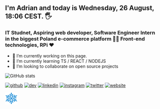 ## I'm Adrian and today is Wednesday, 26 August, 18:06 CEST. 🖐

### IT Studnet, Aspiring web developer, Software Engineer Intern in the biggest Poland e-commerce platform 👨‍🎓 Front-end technologies, RPi ❤


- 🔭 I’m currently working on this page. 
- 🌱 I’m currently learning TS / REACT / NODEJS 
- 👯 I’m looking to collaborate on open source projects 

![GitHub stats](https://github-readme-stats.vercel.app/api?username=adrianghub&show_icons=true)  

[<img src='https://cdn.jsdelivr.net/npm/simple-icons@3.0.1/icons/github.svg' alt='github' height='40'>](https://github.com/adrianghub)  [<img src='https://cdn.jsdelivr.net/npm/simple-icons@3.0.1/icons/dev-dot-to.svg' alt='dev' height='40'>](https://dev.to/adrianghub)  [<img src='https://cdn.jsdelivr.net/npm/simple-icons@3.0.1/icons/linkedin.svg' alt='linkedin' height='40'>](https://www.linkedin.com/in/adrian.zinko/)  [<img src='https://cdn.jsdelivr.net/npm/simple-icons@3.0.1/icons/instagram.svg' alt='instagram' height='40'>](https://www.instagram.com/_drianko/)  [<img src='https://cdn.jsdelivr.net/npm/simple-icons@3.0.1/icons/twitter.svg' alt='twitter' height='40'>](https://twitter.com/adrian.zinko)  [<img src='https://cdn.jsdelivr.net/npm/simple-icons@3.0.1/icons/icloud.svg' alt='website' height='40'>](adrianghub.netlify.app) 

<a href='https://archiveprogram.github.com/'><img src='https://raw.githubusercontent.com/acervenky/animated-github-badges/master/assets/acbadge.gif' width='40' height='40'></a>
